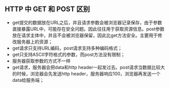 ## HTTP 中 GET 和 POST 区别
+ get提交的数据放在URL之后，并且请求参数会被浏览器记录保存，由于参数直接暴露URL中，可能存在安全问题。因此往往用于获取资源信息。post参数放在请求主体中，并且不会被浏览器保留，因此比get方法安全。主要用于修改服务器上的资源；
+ get请求只支持URL编码，post请求支持多种编码格式；
+ get只支持ASCII字符格式的参数，而post方法没有限制；
+ 服务器获取参数的方式不一样
+ get请求，服务器会把data和http header一起发过去。post请求当数据比较大的时候，浏览器会先发送http header，服务器响应100，浏览器再发送一个data给服务端；